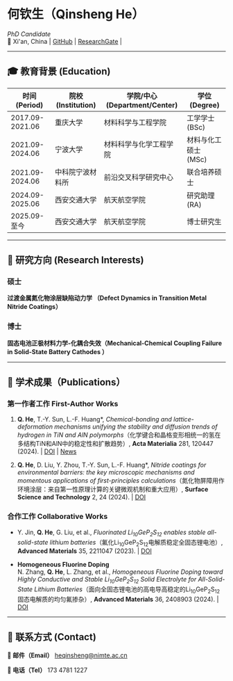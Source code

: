 # 何钦生（Qinsheng He） 
*PhD Candidate*  
📍 Xi'an, China 
| [GitHub](https://github.com/QS-He)
| [ResearchGate](https://www.researchgate.net/profile/He-Qin-Sheng?ev=prf_overview) |

---

## 🎓 教育背景 (Education)
| 时间 (Period) | 院校 (Institution) | 学院/中心 (Department/Center) | 学位 (Degree) |
|---------------|--------------------|-------------------------------|---------------|
| 2017.09-2021.06 | 重庆大学 | 材料科学与工程学院 | 工学学士 (BSc) |
| 2021.09-2024.06 | 宁波大学 | 材料科学与化学工程学院 | 材料与化工硕士 (MSc) |
| 2021.09-2024.06 | 中科院宁波材料所 | 前沿交叉科学研究中心 | 联合培养硕士 |
| 2024.09-2025.06 | 西安交通大学 | 航天航空学院 | 研究助理 (RA) |
| 2025.09-至今 | 西安交通大学 | 航天航空学院 | 博士研究生 |

---

## 🔬 研究方向 (Research Interests)
### 硕士 

**过渡金属氮化物涂层缺陷动力学 （Defect Dynamics in Transition Metal Nitride Coatings）**  



### 博士 
**固态电池正极材料力学-化耦合失效（Mechanical-Chemical Coupling Failure in Solid-State Battery Cathodes ）**  



---

## 📄 学术成果（Publications）
### 第一作者工作 First-Author Works
1. **Q. He**, T.-Y. Sun, L.-F. Huang*, *Chemical-bonding and lattice-deformation mechanisms unifying the stability and diffusion trends of hydrogen in TiN and AlN polymorphs*（化学键合和晶格变形相统一的氢在多结构TiN和AlN中的稳定性和扩散趋势）, **Acta Materialia** 281, 120447 (2024). | [DOI](https://doi.org/10.1016/j.actamat.2024.120447) | [News](https://www.nimte.ac.cn/news/progress/202412/t20241203_7449883.html)
   
3. **Q. He**, D. Liu, Y. Zhou, T.-Y. Sun, L.-F. Huang*, *Nitride coatings for environmental barriers: the key microscopic mechanisms and momentous applications of first-principles calculations*（氮化物屏障用作环境涂层：来自第一性原理计算的关键微观机制和重大应用）, **Surface Science and Technology** 2, 24 (2024). | [DOI](https://doi.org/10.1007/s44251-024-00053-6)

### 合作工作 Collaborative Works
- Y. Jin, **Q. He**, G. Liu, et al., *Fluorinated Li<sub>10</sub>GeP<sub>2</sub>S<sub>12</sub> enables stable all-solid-state lithium batteries*（氟化Li<sub>10</sub>GeP<sub>2</sub>S<sub>12</sub>电解质稳定全固态锂电池）, **Advanced Materials** 35, 2211047 (2023). | [DOI](https://doi.org/10.1002/adma.202211047)

- **Homogeneous Fluorine Doping**  
  N. Zhang, **Q. He**, L. Zhang, et al., *Homogeneous Fluorine Doping toward Highly Conductive and Stable Li<sub>10</sub>GeP<sub>2</sub>S<sub>12</sub> Solid Electrolyte for All-Solid-State Lithium Batteries*（面向全固态锂电池的高电导高稳定的Li<sub>10</sub>GeP<sub>2</sub>S<sub>12</sub>固态电解质的均匀氟掺杂）, **Advanced Materials** 36, 2408903 (2024). | [DOI](https://doi.org/10.1002/adma.202408903)

---

## 📮 联系方式 (Contact)
**📧 邮件（Email）**
  heqinsheng@nimte.ac.cn

**📱 电话（Tel）**
  173 4781 1227
